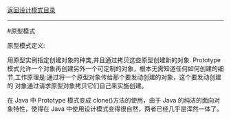 <p>
    <a href="#" onclick="showITLearnPage('softdesign')">返回设计模式目录</a>
</p>

---
#原型模式 

原型模式定义:

用原型实例指定创建对象的种类,并且通过拷贝这些原型创建新的对象.
Prototype 模式允许一个对象再创建另外一个可定制的对象，根本无需知道任何如何创建的细节,工作原理是:通过将一个原型对象传给那个要发动创建的对象，这个要发动创建的
对象通过请求原型对象拷贝它们自己来实施创建。

在 Java 中 Prototype 模式变成 clone()方法的使用，由于 Java 的纯洁的面向对象特性，使得在 Java 中使用设计模式变得很自然，两者已经几乎是浑然一体了。
